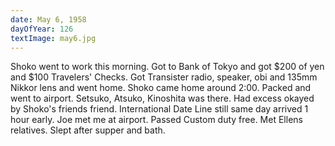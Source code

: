 ```yaml
---
date: May 6, 1958
dayOfYear: 126
textImage: may6.jpg
---
```

 Shoko went to work this morning. Got to Bank of Tokyo and got $200 of yen and $100 Travelers' Checks. Got Transister radio, speaker, obi and 135mm Nikkor lens and went home.
 Shoko came home around 2:00. Packed and went to airport.
 Setsuko, Atsuko, Kinoshita was there. 
 Had excess okayed by Shoko's friends friend. 
 International Date Line still same day arrived 1 hour early. Joe met me at airport.
 Passed Custom duty free. Met Ellens relatives. Slept after supper and bath.